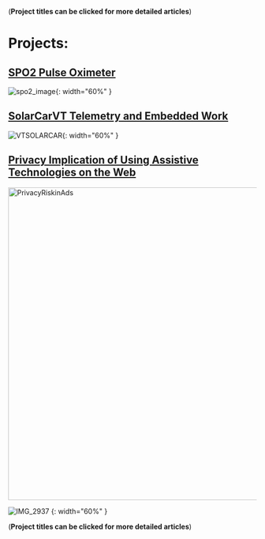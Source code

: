 (**Project titles can be clicked for more detailed articles**)
# **Projects:**

## [SPO2 Pulse Oximeter](SPO2.md)
![spo2_image](https://github.com/user-attachments/assets/99f00594-f98c-4cf5-8795-c1a68046bf87){: width="60%" }

## [SolarCarVT Telemetry and Embedded Work](SPO2.md)
![VTSOLARCAR](https://github.com/user-attachments/assets/05bb7465-7a91-4606-ab5c-379bee32f3e3){: width="60%" }

## [Privacy Implication of Using Assistive Technologies on the Web ](SPO2.md)
<img width="1555" height="633" alt="PrivacyRiskinAds" src="https://github.com/user-attachments/assets/c65a4ee1-77c6-45cd-b3a3-7e04568874c6" />

![IMG_2937](https://github.com/user-attachments/assets/6293b21b-0314-45ac-aaa5-d4fa0c326c1a) {: width="60%" }

(**Project titles can be clicked for more detailed articles**) 
